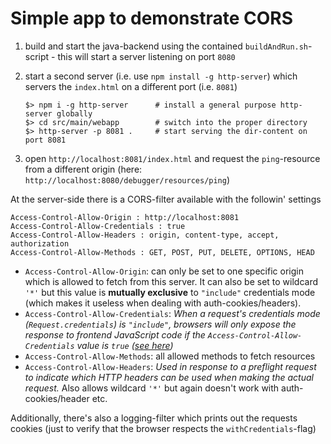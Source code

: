 # Simple app to demonstrate CORS

1. build and start the java-backend using the contained `buildAndRun.sh`-script - this will start a server listening on port `8080`
2. start a second server (i.e. use `npm install -g http-server`) which servers the `index.html` on a different port (i.e. `8081`)

       $> npm i -g http-server      # install a general purpose http-server globally
       $> cd src/main/webapp        # switch into the proper directory
       $> http-server -p 8081 .     # start serving the dir-content on port 8081

3. open `http://localhost:8081/index.html` and request the `ping`-resource from a different origin (here: `http://localhost:8080/debugger/resources/ping`)

At the server-side there is a CORS-filter available with the followin' settings 

    Access-Control-Allow-Origin : http://localhost:8081
    Access-Control-Allow-Credentials : true
    Access-Control-Allow-Headers : origin, content-type, accept, authorization
    Access-Control-Allow-Methods : GET, POST, PUT, DELETE, OPTIONS, HEAD

- `Access-Control-Allow-Origin`: can only be set to one specific origin which is allowed to fetch from this server. It can also be set to wildcard `'*'` but this value is __mutually exclusive__ to `"include"` credentials mode (which makes it useless when dealing with auth-cookies/headers).
- `Access-Control-Allow-Credentials`: _When a request's credentials mode (`Request.credentials`) is `"include"`, browsers will only expose the response to frontend JavaScript code if the `Access-Control-Allow-Credentials` value is `true` ([see here](https://developer.mozilla.org/en-US/docs/Web/HTTP/Headers/Access-Control-Allow-Credentials))_
- `Access-Control-Allow-Methods`: all allowed methods to fetch resources 
- `Access-Control-Allow-Headers`: _Used in response to a preflight request to indicate which HTTP headers can be used when making the actual request._ Also allows wildcard `'*'` but again doesn't work with auth-cookies/header etc. 

Additionally, there's also a logging-filter which prints out the requests cookies (just to verify that the browser respects the `withCredentials`-flag)  

[fetch]:https://developer.mozilla.org/en-US/docs/Web/API/Fetch_API/Using_Fetch
[XHR]:https://developer.mozilla.org/en-US/docs/Web/API/XMLHttpRequest
[cors]:https://developer.mozilla.org/en-US/docs/Glossary/CORS